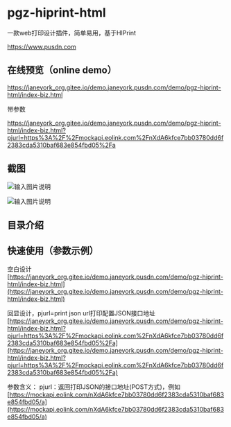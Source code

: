 

# pgz-hiprint-html

一款web打印设计插件，简单易用，基于HIPrint

https://www.pusdn.com

## 在线预览（online demo）
https://janeyork_org.gitee.io/demo.janeyork.pusdn.com/demo/pgz-hiprint-html/index-biz.html

带参数

https://janeyork_org.gitee.io/demo.janeyork.pusdn.com/demo/pgz-hiprint-html/index-biz.html?pjurl=https%3A%2F%2Fmockapi.eolink.com%2FnXdA6kfce7bb03780dd6f2383cda5310baf683e854fbd05%2Fa



## 截图

![输入图片说明](https://images.gitee.com/uploads/images/2022/0126/171339_ce80dbbe_868742.png "屏幕截图.png")

![输入图片说明](https://images.gitee.com/uploads/images/2022/0126/172103_8bd4285b_868742.png "屏幕截图.png")



## 目录介绍

## 快速使用（参数示例）

空白设计
[https://janeyork_org.gitee.io/demo.janeyork.pusdn.com/demo/pgz-hiprint-html/index-biz.html](https://janeyork_org.gitee.io/demo.janeyork.pusdn.com/demo/pgz-hiprint-html/index-biz.html)

回显设计，pjurl=print json url打印配置JSON接口地址
[https://janeyork_org.gitee.io/demo.janeyork.pusdn.com/demo/pgz-hiprint-html/index-biz.html?pjurl=https%3A%2F%2Fmockapi.eolink.com%2FnXdA6kfce7bb03780dd6f2383cda5310baf683e854fbd05%2Fa](https://janeyork_org.gitee.io/demo.janeyork.pusdn.com/demo/pgz-hiprint-html/index-biz.html?pjurl=https%3A%2F%2Fmockapi.eolink.com%2FnXdA6kfce7bb03780dd6f2383cda5310baf683e854fbd05%2Fa)

参数含义：
pjurl：返回打印JSON的接口地址(POST方式)，例如
[https://mockapi.eolink.com/nXdA6kfce7bb03780dd6f2383cda5310baf683e854fbd05/a](https://mockapi.eolink.com/nXdA6kfce7bb03780dd6f2383cda5310baf683e854fbd05/a)